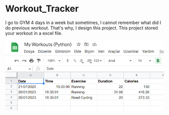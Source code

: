 # Workout_Tracker
I go to GYM 4 days in a week but sometimes, I cannot remember what did I do previous workout. That's why, I design this project. 
This project stored your workout in a excel file.

 ![](Excel.bmp)
